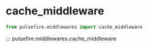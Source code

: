 # cache_middleware

```python
from pulsefire.middlewares import cache_middleware
```

::: pulsefire.middlewares.cache_middleware
